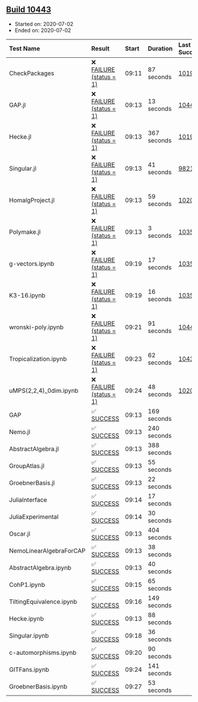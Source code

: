 ## [Build 10443](https://oscarci.mathematik.uni-kl.de/job/oscar/10443/)

* Started on: 2020-07-02
* Ended on: 2020-07-02

| Test Name    | Result | Start | Duration | Last Success | First Failure |
|:-------------|:-------|:------|:---------|:-------------|:--------------|
| CheckPackages | ❌ [FAILURE (status = 1)](https://oscarci.mathematik.uni-kl.de/job/oscar/10443/artifact/logs/build-10443/CheckPackages.log) | 09:11 | 87 seconds | [10197](https://oscarci.mathematik.uni-kl.de/job/oscar/10197/) | [10198](https://oscarci.mathematik.uni-kl.de/job/oscar/10198/) |
| GAP.jl | ❌ [FAILURE (status = 1)](https://oscarci.mathematik.uni-kl.de/job/oscar/10443/artifact/logs/build-10443/GAP.jl.log) | 09:13 | 13 seconds | [10442](https://oscarci.mathematik.uni-kl.de/job/oscar/10442/) | [10443](https://oscarci.mathematik.uni-kl.de/job/oscar/10443/) |
| Hecke.jl | ❌ [FAILURE (status = 1)](https://oscarci.mathematik.uni-kl.de/job/oscar/10443/artifact/logs/build-10443/Hecke.jl.log) | 09:13 | 367 seconds | [10197](https://oscarci.mathematik.uni-kl.de/job/oscar/10197/) | [10198](https://oscarci.mathematik.uni-kl.de/job/oscar/10198/) |
| Singular.jl | ❌ [FAILURE (status = 1)](https://oscarci.mathematik.uni-kl.de/job/oscar/10443/artifact/logs/build-10443/Singular.jl.log) | 09:13 | 41 seconds | [9821](https://oscarci.mathematik.uni-kl.de/job/oscar/9821/) | [9822](https://oscarci.mathematik.uni-kl.de/job/oscar/9822/) |
| HomalgProject.jl | ❌ [FAILURE (status = 1)](https://oscarci.mathematik.uni-kl.de/job/oscar/10443/artifact/logs/build-10443/HomalgProject.jl.log) | 09:13 | 59 seconds | [10209](https://oscarci.mathematik.uni-kl.de/job/oscar/10209/) | [10210](https://oscarci.mathematik.uni-kl.de/job/oscar/10210/) |
| Polymake.jl | ❌ [FAILURE (status = 1)](https://oscarci.mathematik.uni-kl.de/job/oscar/10443/artifact/logs/build-10443/Polymake.jl.log) | 09:13 | 3 seconds | [10356](https://oscarci.mathematik.uni-kl.de/job/oscar/10356/) | [10357](https://oscarci.mathematik.uni-kl.de/job/oscar/10357/) |
| g-vectors.ipynb | ❌ [FAILURE (status = 1)](https://oscarci.mathematik.uni-kl.de/job/oscar/10443/artifact/logs/build-10443/g-vectors.ipynb.log) | 09:19 | 17 seconds | [10356](https://oscarci.mathematik.uni-kl.de/job/oscar/10356/) | [10357](https://oscarci.mathematik.uni-kl.de/job/oscar/10357/) |
| K3-16.ipynb | ❌ [FAILURE (status = 1)](https://oscarci.mathematik.uni-kl.de/job/oscar/10443/artifact/logs/build-10443/K3-16.ipynb.log) | 09:19 | 16 seconds | [10356](https://oscarci.mathematik.uni-kl.de/job/oscar/10356/) | [10357](https://oscarci.mathematik.uni-kl.de/job/oscar/10357/) |
| wronski-poly.ipynb | ❌ [FAILURE (status = 1)](https://oscarci.mathematik.uni-kl.de/job/oscar/10443/artifact/logs/build-10443/wronski-poly.ipynb.log) | 09:21 | 91 seconds | [10440](https://oscarci.mathematik.uni-kl.de/job/oscar/10440/) | [10441](https://oscarci.mathematik.uni-kl.de/job/oscar/10441/) |
| Tropicalization.ipynb | ❌ [FAILURE (status = 1)](https://oscarci.mathematik.uni-kl.de/job/oscar/10443/artifact/logs/build-10443/Tropicalization.ipynb.log) | 09:23 | 62 seconds | [10439](https://oscarci.mathematik.uni-kl.de/job/oscar/10439/) | [10440](https://oscarci.mathematik.uni-kl.de/job/oscar/10440/) |
| uMPS(2,2,4)_0dim.ipynb | ❌ [FAILURE (status = 1)](https://oscarci.mathematik.uni-kl.de/job/oscar/10443/artifact/logs/build-10443/uMPS-2-2-4-_0dim.ipynb.log) | 09:24 | 48 seconds | [10209](https://oscarci.mathematik.uni-kl.de/job/oscar/10209/) | [10210](https://oscarci.mathematik.uni-kl.de/job/oscar/10210/) |
| GAP | ✅ [SUCCESS](https://oscarci.mathematik.uni-kl.de/job/oscar/10443/artifact/logs/build-10443/GAP.log) | 09:13 | 169 seconds |  |  |
| Nemo.jl | ✅ [SUCCESS](https://oscarci.mathematik.uni-kl.de/job/oscar/10443/artifact/logs/build-10443/Nemo.jl.log) | 09:13 | 240 seconds |  |  |
| AbstractAlgebra.jl | ✅ [SUCCESS](https://oscarci.mathematik.uni-kl.de/job/oscar/10443/artifact/logs/build-10443/AbstractAlgebra.jl.log) | 09:13 | 388 seconds |  |  |
| GroupAtlas.jl | ✅ [SUCCESS](https://oscarci.mathematik.uni-kl.de/job/oscar/10443/artifact/logs/build-10443/GroupAtlas.jl.log) | 09:13 | 55 seconds |  |  |
| GroebnerBasis.jl | ✅ [SUCCESS](https://oscarci.mathematik.uni-kl.de/job/oscar/10443/artifact/logs/build-10443/GroebnerBasis.jl.log) | 09:13 | 22 seconds |  |  |
| JuliaInterface | ✅ [SUCCESS](https://oscarci.mathematik.uni-kl.de/job/oscar/10443/artifact/logs/build-10443/JuliaInterface.log) | 09:14 | 17 seconds |  |  |
| JuliaExperimental | ✅ [SUCCESS](https://oscarci.mathematik.uni-kl.de/job/oscar/10443/artifact/logs/build-10443/JuliaExperimental.log) | 09:14 | 30 seconds |  |  |
| Oscar.jl | ✅ [SUCCESS](https://oscarci.mathematik.uni-kl.de/job/oscar/10443/artifact/logs/build-10443/Oscar.jl.log) | 09:13 | 404 seconds |  |  |
| NemoLinearAlgebraForCAP | ✅ [SUCCESS](https://oscarci.mathematik.uni-kl.de/job/oscar/10443/artifact/logs/build-10443/NemoLinearAlgebraForCAP.log) | 09:13 | 38 seconds |  |  |
| AbstractAlgebra.ipynb | ✅ [SUCCESS](https://oscarci.mathematik.uni-kl.de/job/oscar/10443/artifact/logs/build-10443/AbstractAlgebra.ipynb.log) | 09:13 | 40 seconds |  |  |
| CohP1.ipynb | ✅ [SUCCESS](https://oscarci.mathematik.uni-kl.de/job/oscar/10443/artifact/logs/build-10443/CohP1.ipynb.log) | 09:15 | 65 seconds |  |  |
| TiltingEquivalence.ipynb | ✅ [SUCCESS](https://oscarci.mathematik.uni-kl.de/job/oscar/10443/artifact/logs/build-10443/TiltingEquivalence.ipynb.log) | 09:16 | 149 seconds |  |  |
| Hecke.ipynb | ✅ [SUCCESS](https://oscarci.mathematik.uni-kl.de/job/oscar/10443/artifact/logs/build-10443/Hecke.ipynb.log) | 09:13 | 88 seconds |  |  |
| Singular.ipynb | ✅ [SUCCESS](https://oscarci.mathematik.uni-kl.de/job/oscar/10443/artifact/logs/build-10443/Singular.ipynb.log) | 09:18 | 36 seconds |  |  |
| c-automorphisms.ipynb | ✅ [SUCCESS](https://oscarci.mathematik.uni-kl.de/job/oscar/10443/artifact/logs/build-10443/c-automorphisms.ipynb.log) | 09:20 | 90 seconds |  |  |
| GITFans.ipynb | ✅ [SUCCESS](https://oscarci.mathematik.uni-kl.de/job/oscar/10443/artifact/logs/build-10443/GITFans.ipynb.log) | 09:24 | 141 seconds |  |  |
| GroebnerBasis.ipynb | ✅ [SUCCESS](https://oscarci.mathematik.uni-kl.de/job/oscar/10443/artifact/logs/build-10443/GroebnerBasis.ipynb.log) | 09:27 | 53 seconds |  |  |
